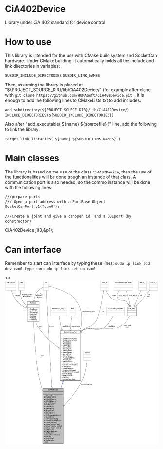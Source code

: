 # CiA402Device
Library under CiA 402 standard for device control

# How to use

This library is intended for the use with CMake build system and SocketCan hardware. Under CMake building, it automatically holds all the include and link directories in variables:

``
SUBDIR_INCLUDE_DIRECTORIES
``
``
SUBDIR_LINK_NAMES
``

Then, assuming the library is placed at "${PROJECT_SOURCE_DIR}/lib/CiA402Device/" (for example after clone with ``git clone https://github.com/HUMASoft/CiA402Device.git ``, it is enough to add the following lines to CMakeLists.txt to add includes:

``
add_subdirectory(${PROJECT_SOURCE_DIR}/lib/CiA402Device/)
``
``
INCLUDE_DIRECTORIES(${SUBDIR_INCLUDE_DIRECTORIES})
``

Also after "add_executable( ${name} ${sourcefile} )" line, add the following to link the library:

``
target_link_libraries( ${name} ${SUBDIR_LINK_NAMES} )
``

# Main classes

The library is based on the use of the class ``CiA402Device``, then the use of the functionalities will be done trough an instance of that class. A communication port is also needed, so the commo instance will be done with the following lines:

    ///prepare ports
    /// Open a port address with a PortBase Object
    SocketCanPort p1("can0");

    ///Create a joint and give a canopen id, and a 301port (by constructor)
    
CiA402Device j1(3,&p1);


# Can interface
Remember to start can interface by typing these lines:
``
sudo ip link add dev can0 type can
``
``
sudo ip link set up can0
``


<>![Main class collaboration graph](docs/classCiA402Device__coll__graph.png "Main class collaboration graph")
